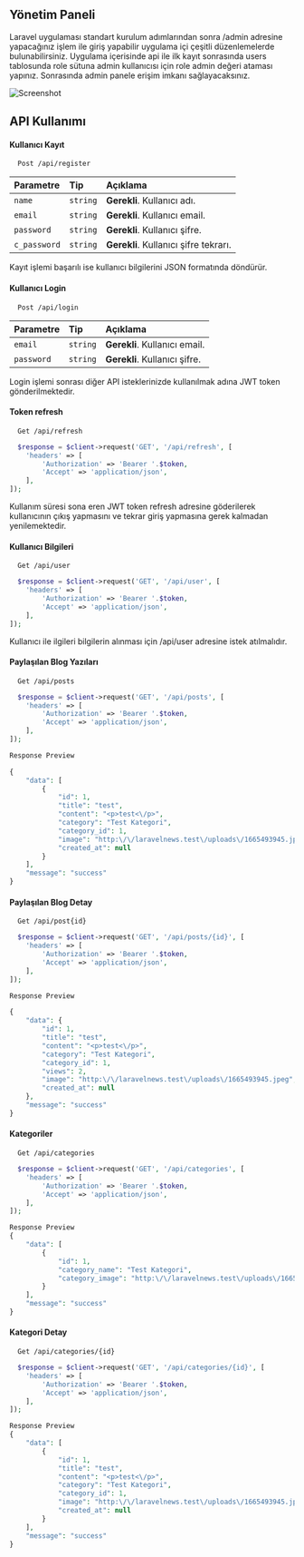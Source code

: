 


## Yönetim Paneli
Laravel uygulaması standart kurulum adımlarından sonra /admin adresine yapacağınız işlem ile giriş yapabilir
uygulama içi çeşitli düzenlemelerde bulunabilirsiniz.
Uygulama içerisinde api ile ilk kayıt sonrasında users tablosunda role sütuna admin kullanıcısı için role admin değeri ataması yapınız.
Sonrasında admin panele erişim imkanı sağlayacaksınız.

![Screenshot](https://user-images.githubusercontent.com/49561437/195366217-95d91ed7-faa3-46e0-98a7-dbbdca73c8cb.png)


## API Kullanımı

#### Kullanıcı Kayıt

```http
  Post /api/register
```

| Parametre | Tip     | Açıklama                |
| :-------- | :------- | :------------------------- |
| `name` | `string` | **Gerekli**. Kullanıcı adı. |
| `email` | `string` | **Gerekli**. Kullanıcı email. |
| `password` | `string` | **Gerekli**. Kullanıcı şifre. |
| `c_password` | `string` | **Gerekli**. Kullanıcı şifre tekrarı. |

Kayıt işlemi başarılı ise kullanıcı bilgilerini JSON formatında döndürür.

#### Kullanıcı Login

```http
  Post /api/login
```

| Parametre | Tip     | Açıklama                       |
| :-------- | :------- | :-------------------------------- |
| `email` | `string` | **Gerekli**. Kullanıcı email. |
| `password` | `string` | **Gerekli**. Kullanıcı şifre. |

Login işlemi sonrası diğer API isteklerinizde kullanılmak adına JWT token gönderilmektedir.


#### Token refresh

```http
  Get /api/refresh
```

```php
  $response = $client->request('GET', '/api/refresh', [
    'headers' => [
        'Authorization' => 'Bearer '.$token,
        'Accept' => 'application/json',
    ],
]);
```
Kullanım süresi sona eren JWT token refresh adresine göderilerek kullanıcının çıkış yapmasını
ve tekrar giriş yapmasına gerek kalmadan yenilemektedir.

#### Kullanıcı Bilgileri

```http
  Get /api/user
```

```php
  $response = $client->request('GET', '/api/user', [
    'headers' => [
        'Authorization' => 'Bearer '.$token,
        'Accept' => 'application/json',
    ],
]);
```
Kullanıcı ile ilgileri bilgilerin alınması için /api/user adresine istek atılmalıdır.

#### Paylaşılan Blog Yazıları

```http
  Get /api/posts
```

```php
  $response = $client->request('GET', '/api/posts', [
    'headers' => [
        'Authorization' => 'Bearer '.$token,
        'Accept' => 'application/json',
    ],
]);

Response Preview

{
	"data": [
		{
			"id": 1,
			"title": "test",
			"content": "<p>test<\/p>",
			"category": "Test Kategori",
			"category_id": 1,
			"image": "http:\/\/laravelnews.test\/uploads\/1665493945.jpeg",
			"created_at": null
		}
	],
	"message": "success"
}
```
#### Paylaşılan Blog Detay

```http
  Get /api/post{id}
```

```php
  $response = $client->request('GET', '/api/posts/{id}', [
    'headers' => [
        'Authorization' => 'Bearer '.$token,
        'Accept' => 'application/json',
    ],
]);

Response Preview

{
	"data": {
		"id": 1,
		"title": "test",
		"content": "<p>test<\/p>",
		"category": "Test Kategori",
		"category_id": 1,
		"views": 2,
		"image": "http:\/\/laravelnews.test\/uploads\/1665493945.jpeg",
		"created_at": null
	},
	"message": "success"
}
```

#### Kategoriler

```http
  Get /api/categories
```

```php
  $response = $client->request('GET', '/api/categories', [
    'headers' => [
        'Authorization' => 'Bearer '.$token,
        'Accept' => 'application/json',
    ],
]);

Response Preview
{
	"data": [
		{
			"id": 1,
			"category_name": "Test Kategori",
			"category_image": "http:\/\/laravelnews.test\/uploads\/1665493930.jpeg"
		}
	],
	"message": "success"
}
```

#### Kategori Detay

```http
  Get /api/categories/{id}
```

```php
  $response = $client->request('GET', '/api/categories/{id}', [
    'headers' => [
        'Authorization' => 'Bearer '.$token,
        'Accept' => 'application/json',
    ],
]);

Response Preview
{
	"data": [
		{
			"id": 1,
			"title": "test",
			"content": "<p>test<\/p>",
			"category": "Test Kategori",
			"category_id": 1,
			"image": "http:\/\/laravelnews.test\/uploads\/1665493945.jpeg",
			"created_at": null
		}
	],
	"message": "success"
}
```

